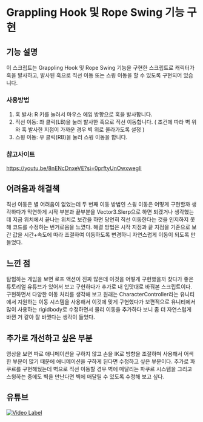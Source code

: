 # Grappling Hook 및 Rope Swing 기능 구현

## 기능 설명
 이 스크립트는  Grappling Hook 및 Rope Swing 기능을 구현한 스크립트로 캐릭터가 훅을 발사하고, 발사된 훅으로 직선 이동 또는 스윙 이동을 할 수 있도록 구현되어 있습니다.
 
 ### 사용방법
 1. 훅 발사: R 키를 눌러서 마우스 에임 방향으로 훅을 발사합니다.
 2. 직선 이동: 좌 클릭(LB)을 눌러 발사한 훅으로 직선 이동합니다. ( 조건에 따라 벽 위와 훅 발사한 지점이 가까운 경우 벽 위로 올라가도록 설정 )
 3. 스윙 이동: 우 클릭(RB)을 눌러 스윙 이동을 합니다.

 ### 참고사이트
 https://youtu.be/8nENcDnxeVE?si=0prftyUnOwxwegII
 
## 어려움과 해결책
 직선 이동은 별 어려움이 없었는데 두 번째 이동 방법인 스윙 이동은 어떻게 구현할까 생각하다가 막연하게 시작 부분과 끝부분을 Vector3.Slerp으로 하면 되겠거나 생각했는데 지금 위치에서 끝나는 위치로 보간을 하면 당연히 직선 이동한다는 것을 인지하지 못해 코드를 수정하는 번거로움을 느꼈다.
해결 방법은 시작 지점과 끝 지점을 기준으로 보간 값을 시간+속도에 따라 조절하여 이동하도록 변경하니 자연스럽게 이동이 되도록 만들었다.
 
## 느낀 점
  탐험하는 게임을 보면 로프 액션이 진짜 많은데 이것을 어떻게 구현했을까 찾다가 좋은 튜토리얼 유튜브가 있어서 보고 구현하다가 추가로 내 입맛대로 바꿔본 스크립트이다.
 구현하면서 다양한 이동 처리를 생각해 보고 원래는 CharacterController라는 유니티에서 지원하는 이동 시스템을 사용해서 이것에 맞게 구현했다가 보편적으로 유니티에서 많이 사용하는 rigidbody로 수정하면서 물리 이동을 추가하다 보니 좀 더 자연스럽게 바뀐 거 같아 잘 바꿨다는 생각이 들었다.
 
## 추가로 개선하고 싶은 부분
  영상을 보면 따로 애니메이션을 구하지 않고 손을 IK로 방향을 조절하며 사용해서 어색한 부분이 많기 때문에 애니메이션을 구하게 된다면 수정하고 싶은 부분이다. 
 추가로 파쿠르를 구현해뒀는데 벽으로 직선 이동할 경우 벽에 매달리는 파쿠르 시스템을 그리고 스윙하는 중에도 벽을 만난다면 벽에 매달릴 수 있도록 수정해 보고 싶다.
 
## 유튜브
 [![Video Label](http://img.youtube.com/vi/Pz1wBB9neIo/0.jpg)](https://youtu.be/Pz1wBB9neIo)
 
